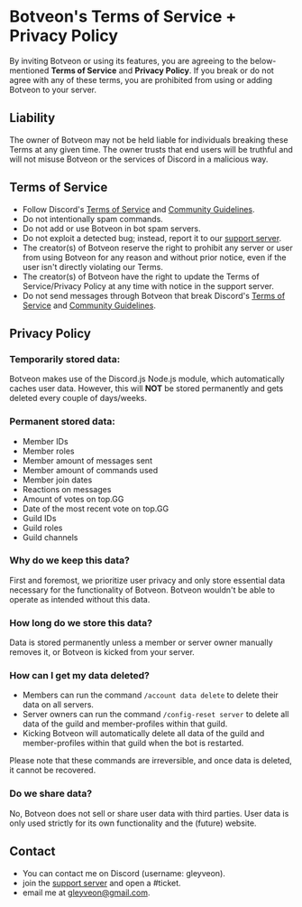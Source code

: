 # Botveon's Terms of Service + Privacy Policy
By inviting Botveon or using its features, you are agreeing to the below-mentioned **Terms of Service** and **Privacy Policy**. If you break or do not agree with any of these terms, you are prohibited from using or adding Botveon to your server.

## Liability
The owner of Botveon may not be held liable for individuals breaking these Terms at any given time. The owner trusts that end users will be truthful and will not misuse Botveon or the services of Discord in a malicious way.

## Terms of Service

- Follow Discord's [Terms of Service](https://discordapp.com/terms) and [Community Guidelines](https://discord.com/guidelines).
- Do not intentionally spam commands.
- Do not add or use Botveon in bot spam servers.
- Do not exploit a detected bug; instead, report it to our [support server](https://discord.gg/P3x9xtgFRH).
- The creator(s) of Botveon reserve the right to prohibit any server or user from using Botveon for any reason and without prior notice, even if the user isn't directly violating our Terms.
- The creator(s) of Botveon have the right to update the Terms of Service/Privacy Policy at any time with notice in the support server.
- Do not send messages through Botveon that break Discord's [Terms of Service](https://discordapp.com/terms) and [Community Guidelines](https://discord.com/guidelines).

## Privacy Policy
### Temporarily stored data:
Botveon makes use of the Discord.js Node.js module, which automatically caches user data. However, this will **NOT** be stored permanently and gets deleted every couple of days/weeks.


### Permanent stored data:
- Member IDs
- Member roles
- Member amount of messages sent
- Member amount of commands used
- Member join dates
- Reactions on messages
- Amount of votes on top.GG
- Date of the most recent vote on top.GG
- Guild IDs
- Guild roles
- Guild channels

### Why do we keep this data?
First and foremost, we prioritize user privacy and only store essential data necessary for the functionality of Botveon. Botveon wouldn't be able to operate as intended without this data.

### How long do we store this data?
Data is stored permanently unless a member or server owner manually removes it, or Botveon is kicked from your server.

### How can I get my data deleted?
- Members can run the command `/account data delete` to delete their data on all servers.
- Server owners can run the command `/config-reset server` to delete all data of the guild and member-profiles within that guild. 
- Kicking Botveon will automatically delete all data of the guild and member-profiles within that guild when the bot is restarted. 

Please note that these commands are irreversible, and once data is deleted, it cannot be recovered.

### Do we share data?
No, Botveon does not sell or share user data with third parties. User data is only used strictly for its own functionality and the (future) website.

## Contact
- You can contact me on Discord (username: gleyveon).
- join the [support server](https://discord.gg/P3x9xtgFRH) and open a #ticket.
- email me at [gleyveon@gmail.com](mailto:gleyveon@gmail.com).
